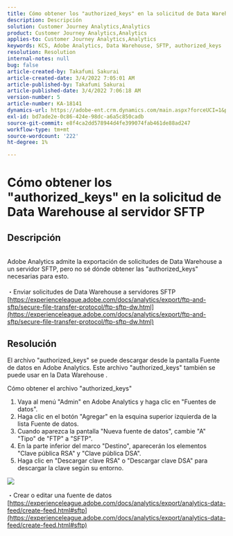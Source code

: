 ```yaml
---
title: Cómo obtener los "authorized_keys" en la solicitud de Data Warehouse al servidor SFTP
description: Descripción
solution: Customer Journey Analytics,Analytics
product: Customer Journey Analytics,Analytics
applies-to: Customer Journey Analytics,Analytics
keywords: KCS, Adobe Analytics, Data Warehouse, SFTP, authorized_keys
resolution: Resolution
internal-notes: null
bug: false
article-created-by: Takafumi Sakurai
article-created-date: 3/4/2022 7:05:01 AM
article-published-by: Takafumi Sakurai
article-published-date: 3/4/2022 7:06:18 AM
version-number: 5
article-number: KA-18141
dynamics-url: https://adobe-ent.crm.dynamics.com/main.aspx?forceUCI=1&pagetype=entityrecord&etn=knowledgearticle&id=ba13bc65-899b-ec11-b400-00224805a4ef
exl-id: bd7ade2e-0c86-424e-98dc-a6a5c850cadb
source-git-commit: e8f4ca2dd578944d4fe399074fab461de88ad247
workflow-type: tm+mt
source-wordcount: '222'
ht-degree: 1%

---
```


# Cómo obtener los &quot;authorized_keys&quot; en la solicitud de Data Warehouse al servidor SFTP

## Descripción

<br>Adobe Analytics admite la exportación de solicitudes de Data Warehouse a un servidor SFTP, pero no sé dónde obtener las &quot;authorized_keys&quot; necesarias para esto.<br><br>
・Enviar solicitudes de Data Warehouse a servidores SFTP
[https://experienceleague.adobe.com/docs/analytics/export/ftp-and-sftp/secure-file-transfer-protocol/ftp-sftp-dw.html](https://experienceleague.adobe.com/docs/analytics/export/ftp-and-sftp/secure-file-transfer-protocol/ftp-sftp-dw.html)

## Resolución


El archivo &quot;authorized_keys&quot; se puede descargar desde la pantalla Fuente de datos en Adobe Analytics. Este archivo &quot;authorized_keys&quot; también se puede usar en la Data Warehouse .

Cómo obtener el archivo &quot;authorized_keys&quot;

1. Vaya al menú &quot;Admin&quot; en Adobe Analytics y haga clic en &quot;Fuentes de datos&quot;.
2. Haga clic en el botón &quot;Agregar&quot; en la esquina superior izquierda de la lista Fuente de datos.
3. Cuando aparezca la pantalla &quot;Nueva fuente de datos&quot;, cambie &quot;A&quot; &quot;Tipo&quot; de &quot;FTP&quot; a &quot;SFTP&quot;.
4. En la parte inferior del marco &quot;Destino&quot;, aparecerán los elementos &quot;Clave pública RSA&quot; y &quot;Clave pública DSA&quot;.
5. Haga clic en &quot;Descargar clave RSA&quot; o &quot;Descargar clave DSA&quot; para descargar la clave según su entorno.


![](assets/50e37472-899b-ec11-b400-00224805a4ef.png)

・Crear o editar una fuente de datos
[https://experienceleague.adobe.com/docs/analytics/export/analytics-data-feed/create-feed.html#sftp](https://experienceleague.adobe.com/docs/analytics/export/analytics-data-feed/create-feed.html#sftp)
